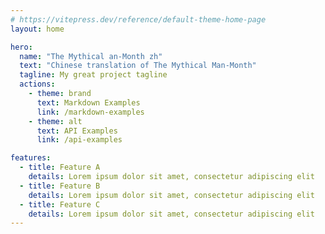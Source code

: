 ```yaml
---
# https://vitepress.dev/reference/default-theme-home-page
layout: home

hero:
  name: "The Mythical an-Month zh"
  text: "Chinese translation of The Mythical Man-Month"
  tagline: My great project tagline
  actions:
    - theme: brand
      text: Markdown Examples
      link: /markdown-examples
    - theme: alt
      text: API Examples
      link: /api-examples

features:
  - title: Feature A
    details: Lorem ipsum dolor sit amet, consectetur adipiscing elit
  - title: Feature B
    details: Lorem ipsum dolor sit amet, consectetur adipiscing elit
  - title: Feature C
    details: Lorem ipsum dolor sit amet, consectetur adipiscing elit
---
```


